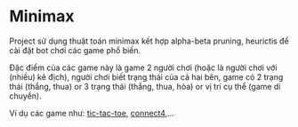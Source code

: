 # Minimax

Project sử dụng thuật toán minimax kết hợp alpha-beta pruning, heurictis để cài đặt bot chơi các game phổ biến.

Đặc điểm của các game này là game 2 người chơi (hoặc là người chơi với (nhiều) kẻ địch), người chơi biết trạng thái của cả hai bên, game có 2 trạng thái (thắng, thua) or 3 trạng thái (thắng, thua, hòa) or vị trí cụ thể (game di chuyển).

Ví dụ các game như: [tic-tac-toe](https://nxhawk.github.io/caro-bot/), [connect4](https://www.cbc.ca/kids/games/play/connect-4),...
